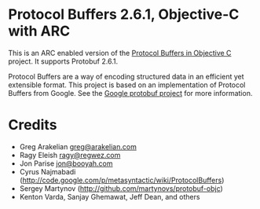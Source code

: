 # Protocol Buffers 2.6.1, Objective-C with ARC

This is an ARC enabled version of the [Protocol Buffers in Objective C][protobuf-objc] project. It supports Protobuf 2.6.1.

Protocol Buffers are a way of encoding structured data in an efficient yet extensible format.
This project is based on an implementation of Protocol Buffers from Google.  See the
[Google protobuf project][g-protobuf] for more information.

[g-protobuf]: http://code.google.com/p/protobuf/
[protobuf-objc]: https://github.com/booyah/protobuf-objc

# Credits

- Greg Arakelian <greg@arakelian.com>
- Ragy Eleish <ragy@regwez.com>
- Jon Parise <jon@booyah.com>
- Cyrus Najmabadi  (http://code.google.com/p/metasyntactic/wiki/ProtocolBuffers)
- Sergey Martynov  (http://github.com/martynovs/protobuf-objc)
- Kenton Varda, Sanjay Ghemawat, Jeff Dean, and others